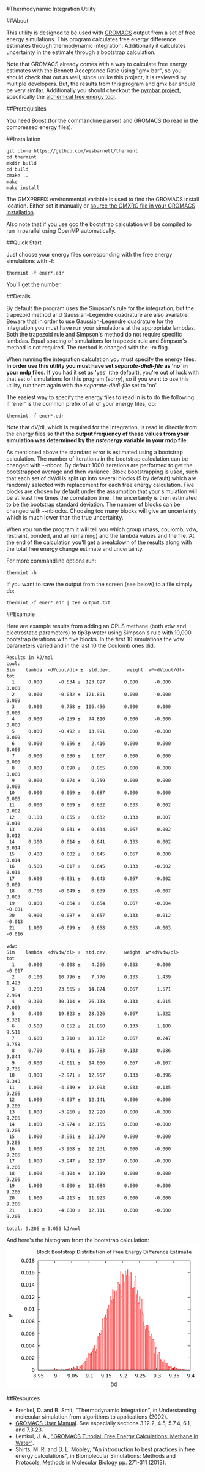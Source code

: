 #Thermodynamic Integration Utility

##About

This utility is designed to be used with [GROMACS](http://www.gromacs.org)
output from a set of free energy simulations. This program calculates free
energy difference estimates through thermodynamic integration. Additionally it
calculates uncertainty in the estimate through a bootstrap calculation.

Note that GROMACS already comes with a way to calculate free energy estimates
with the Bennett Acceptance Ratio using "gmx bar", so you should check that out
as well, since unlike this project, it is reviewed by multiple developers. But,
the results from this program and gmx bar should be very similar. Additionally
you should checkout the [pymbar project](https://github.com/choderalab/pymbar),
specifically the [alchemical free energy
tool](https://github.com/choderalab/pymbar/tree/master/examples/alchemical-free-energy).

##Prerequisites

You need [Boost](http://www.boost.org/) (for the commandline parser) and GROMACS
(to read in the compressed energy files).

##Installation

    git clone https://github.com/wesbarnett/thermint
    cd thermint 
    mkdir build
    cd build
    cmake ..
    make
    make install

The GMXPREFIX environmental variable is used to find the GROMACS install
location. Either set it manually or [source the GMXRC file in your GROMACS
installation](http://www.gromacs.org/Documentation/Installation_Instructions#Getting_access_to_GROMACS_after_installation).

Also note that if you use gcc the bootstrap calculation will be compiled to run
in parallel using OpenMP automatically.

##Quick Start

Just choose your energy files corresponding with the free energy simulations with -f:

    thermint -f ener*.edr

You'll get the number.

##Details

By default the program uses the Simpson's rule for the integration, but
the trapezoid method and Gaussian-Legendre quadrature are also available. Beware
that in order to use Gaussian-Legendre quadrature for the integration you must
have run your simulations at the appropriate lambdas. Both the trapezoid rule and
Simpson's method do not require specific lambdas. Equal spacing of simulations
for trapezoid rule and Simpson's method is not required. The method is changed
with the -m flag.

When running the integration calculation you must specify the energy files. **In
order use this utility you must have set *separate-dhdl-file* as 'no' in your mdp
files.**  If you had it set as 'yes' (the default), you're out of luck with that
set of simulations for this program (sorry), so if you want to use this utility,
run them again with the *separate-dhdl-file* set to 'no'.

The easiest way to specify the energy files to read in is to do the
following: If 'ener' is the common prefix of all of your energy files, do:

    thermint -f ener*.edr
            
Note that dV/dl, which is required for the integration, is read in directly from
the energy files so that **the output frequency of these values from your
simulation was determined by the *nstenergy* variable in your mdp file**.

As mentioned above the standard error is estimated using a bootstrap
calculation. The number of iterations in the bootstrap calculation can be
changed with --nboot. By default 1000 iterations are performed to get the
bootstrapped average and then variance. Block bootstrapping is used, such that
each set of dV/dl is split up into several blocks (5 by default) which are
randomly selected with replacement for each free energy calculation. Five blocks
are chosen by default under the assumption that your simulation will be at least
five times the correlation time. The uncertainty is then estimated to be the
bootstrap standard deviation. The number of blocks can be changed with
--nblocks. Choosing too many blocks will give an uncertainty which is much lower
than the true uncertainty.

When you run the program it will tell you which group (mass, coulomb, vdw,
restraint, bonded, and all remaining) and the lambda values and the file. At the end of the
calculation you'll get a breakdown of the results along with the total free
energy change estimate and uncertainty.

For more commandline options run:

    thermint -h

If you want to save the output from the screen (see below) to a file simply do:

    thermint -f ener*.edr | tee output.txt

##Example

Here are example results from adding an OPLS methane (both vdw and electrostatic
parameters) to tip3p water using Simpson's rule with 10,000 bootstrap iterations
with five blocks. In the first 10 simulations the vdw parameters varied and in the
last 10 the Coulomb ones did.

````
Results in kJ/mol
coul:
Sim    lambda  <dVcoul/dl> ±  std.dev.      weight  w*<dVcoul/dl>      tot
  1     0.000      -0.534 ±  123.097       0.000      -0.000       0.000
  2     0.000      -0.032 ±  121.891       0.000      -0.000       0.000
  3     0.000       0.758 ±  106.456       0.000       0.000       0.000
  4     0.000      -0.259 ±   74.810       0.000      -0.000       0.000
  5     0.000      -0.492 ±   13.991       0.000      -0.000       0.000
  6     0.000       0.056 ±    2.416       0.000       0.000       0.000
  7     0.000       0.080 ±    1.067       0.000       0.000       0.000
  8     0.000       0.090 ±    0.865       0.000       0.000       0.000
  9     0.000       0.074 ±    0.759       0.000       0.000       0.000
 10     0.000       0.069 ±    0.687       0.000       0.000       0.000
 11     0.000       0.069 ±    0.632       0.033       0.002       0.002
 12     0.100       0.055 ±    0.632       0.133       0.007       0.010
 13     0.200       0.031 ±    0.634       0.067       0.002       0.012
 14     0.300       0.014 ±    0.641       0.133       0.002       0.014
 15     0.400       0.002 ±    0.645       0.067       0.000       0.014
 16     0.500      -0.017 ±    0.645       0.133      -0.002       0.011
 17     0.600      -0.031 ±    0.643       0.067      -0.002       0.009
 18     0.700      -0.049 ±    0.639       0.133      -0.007       0.003
 19     0.800      -0.064 ±    0.654       0.067      -0.004      -0.001
 20     0.900      -0.087 ±    0.657       0.133      -0.012      -0.013
 21     1.000      -0.099 ±    0.658       0.033      -0.003      -0.016

vdw:
Sim    lambda  <dVvdw/dl> ±  std.dev.      weight  w*<dVvdw/dl>      tot
  1     0.000      -0.008 ±    4.266       0.033      -0.000      -0.017
  2     0.100      10.796 ±    7.776       0.133       1.439       1.423
  3     0.200      23.565 ±   14.874       0.067       1.571       2.994
  4     0.300      30.114 ±   26.138       0.133       4.015       7.009
  5     0.400      19.823 ±   28.326       0.067       1.322       8.331
  6     0.500       8.852 ±   21.850       0.133       1.180       9.511
  7     0.600       3.710 ±   18.102       0.067       0.247       9.758
  8     0.700       0.641 ±   15.783       0.133       0.086       9.844
  9     0.800      -1.611 ±   14.056       0.067      -0.107       9.736
 10     0.900      -2.971 ±   12.957       0.133      -0.396       9.340
 11     1.000      -4.039 ±   12.093       0.033      -0.135       9.206
 12     1.000      -4.037 ±   12.141       0.000      -0.000       9.206
 13     1.000      -3.960 ±   12.220       0.000      -0.000       9.206
 14     1.000      -3.974 ±   12.155       0.000      -0.000       9.206
 15     1.000      -3.961 ±   12.170       0.000      -0.000       9.206
 16     1.000      -3.968 ±   12.231       0.000      -0.000       9.206
 17     1.000      -3.947 ±   12.117       0.000      -0.000       9.206
 18     1.000      -4.104 ±   12.119       0.000      -0.000       9.206
 19     1.000      -4.000 ±   12.084       0.000      -0.000       9.206
 20     1.000      -4.213 ±   11.923       0.000      -0.000       9.206
 21     1.000      -4.080 ±   12.111       0.000      -0.000       9.206

total: 9.206 ± 0.056 kJ/mol
````
And here's the histogram from the bootstrap calculation:
![Bootstrap distribution of free energy difference estimate](bootstrap.png)

##Resources

* Frenkel, D. and B. Smit, "Thermodynamic Integration", in Understanding molecular simulation from algorithms to
applications (2002).
* [GROMACS User Manual](http://www.gromacs.org/Documentation/Manual). See
especially sections 3.12.2, 4.5, 5.7.4, 6.1, and 7.3.23.
* Lemkul, J. A., ["GROMACS Tutorial: Free Energy Calculations: Methane in
Water"](http://www.bevanlab.biochem.vt.edu/Pages/Personal/justin/gmx-tutorials/free_energy/index.html).
* Shirts, M. R. and D. L. Mobley, "An introduction to best practices in free energy
calculations", in Biomolecular Simulations: Methods and Protocols, Methods in
Molecular Biology pp. 271-311 (2013). 

